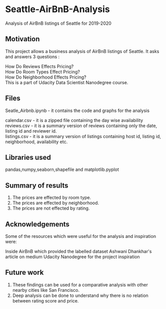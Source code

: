 # Seattle-AirBnB-Analysis
Analysis of AirBnB listings of Seattle for 2019-2020

## Motivation
This project allows a business analysis of AirBnB listings of Seattle. It asks and answers 3 questions :<br/>

How Do Reviews Effects Pricing?<br/>
How Do Room Types Effect Pricing?<br/>
How Do Neighborhood Effects Pricing?<br/>
This is a part of Udacity Data Scientist Nanodegree course.
## Files
Seatle_Airbnb.ipynb - it contains the code and graphs for the analysis<br/>

calendar.csv - it is a zipped file containing the day wise availability<br/>
reviews.csv - it is a summary version of reviews containing only the date, listing id and reviewer id.<br/>
listings.csv - it is a summary version of listings containing host id, listing id, neighborhood, availability etc.<br/>
## Libraries used
pandas,numpy,seaborn,shapefile and matplotlib.pyplot
## Summary of results
1. The prices are effected by room type.<br/>
2. The prices are effected by neighborhood.<br/>
3. The prices are not effected by rating.<br/>
## Acknowledgements
Some of the resources which were useful for the analysis and inspiration were:<br/>

Inside AirBnB which provided the labelled dataset
Ashwani Dhankhar's article on medium
Udacity Nanodegree for the project inspiration
## Future work
1. These findings can be used for a comparative analysis with other nearby cities like San Francisco.
2. Deep analysis can be done to understand why there is no relation between rating score and price.
